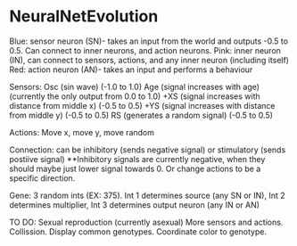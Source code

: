 # NeuralNetEvolution

Blue: sensor neuron (SN)- takes an input from the world and outputs -0.5 to 0.5. Can connect to inner neurons, and action neurons.
Pink: inner neuron (IN), can connect to sensors, actions, and any inner neuron (including itself)
Red: action neuron (AN)- takes an input and performs a behaviour

Sensors: Osc (sin wave) (-1.0 to 1.0)
Age (signal increases with age) (currently the only output from 0.0 to 1.0)
+XS (signal increases with distance from middle x) (-0.5 to 0.5)
+YS (signal increases with distance from middle y) (-0.5 to 0.5)
RS (generates a random signal) (-0.5 to 0.5)

Actions: Move x, move y, move random

Connection: can be inhibitory (sends negative signal) or stimulatory (sends postiive signal)
**Inhibitory signals are currently negative, when they should maybe just lower signal towards 0. Or change actions to be a specific direction.

Gene: 3 random ints (EX: 375). Int 1 determines source (any SN or IN), Int 2 determines multiplier, Int 3 determines output neuron (any IN or AN)


TO DO:
Sexual reproduction (currently asexual)
More sensors and actions.
Collission.
Display common genotypes.
Coordinate color to genotype.
